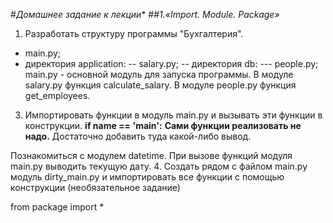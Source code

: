 #*Домашнее задание к лекции**
##*1.«Import. Module. Package»*
1. Разработать структуру программы "Бухгалтерия".
- main.py;
- директория application:
 -- salary.py;
-- директория db:
--- people.py;
main.py - основной модуль для запуска программы.
В модуле salary.py функция calculate_salary.
В модуле people.py функция get_employees.
3. Импортировать функции в модуль main.py и вызывать эти функции в конструкции.
**if __name__ == '__main__':**
**Сами функции реализовать не надо.**  Достаточно добавить туда какой-либо вывод.

Познакомиться с модулем datetime. При вызове функций модуля main.py выводить текущую дату.
4. Создать рядом с файлом main.py модуль dirty_main.py и импортировать все функции с помощью конструкции (необязательное задание)

from package import *

